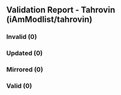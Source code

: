 ## Validation Report - Tahrovin (iAmModlist/tahrovin)


### Invalid (0)
### Updated (0)
### Mirrored (0)
### Valid (0)
